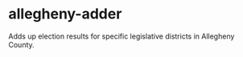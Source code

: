 # allegheny-adder

Adds up election results for specific legislative districts in Allegheny
County.
